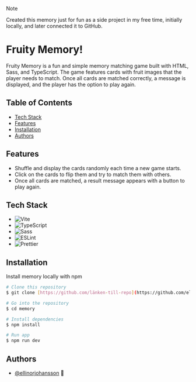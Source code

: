 > [!NOTE]  
> Created this memory just for fun as a side project in my free time, initially locally, and later connected it to GitHub.

# Fruity Memory!

Fruity Memory is a fun and simple memory matching game built with HTML, Sass, and TypeScript. The game features cards with fruit images that the player needs to match. Once all cards are matched correctly, a message is displayed, and the player has the option to play again.

## Table of Contents

- [Tech Stack](#tech-stack)
- [Features](#features)
- [Installation](#installation)
- [Authors](#authors)

## Features
* Shuffle and display the cards randomly each time a new game starts.
* Click on the cards to flip them and try to match them with others.
* Once all cards are matched, a result message appears with a button to play again.

## Tech Stack

- ![Vite](https://img.shields.io/badge/Vite-%23646CFF.svg?style=for-the-badge&logo=vite&logoColor=white)
- ![TypeScript](https://img.shields.io/badge/TypeScript-%23007ACC.svg?style=for-the-badge&logo=typescript&logoColor=white)
- ![Sass](https://img.shields.io/badge/Sass-%23CC6699.svg?style=for-the-badge&logo=sass&logoColor=white)
- ![ESLint](https://img.shields.io/badge/ESLint-%234B32C3.svg?style=for-the-badge&logo=eslint&logoColor=white)
- ![Prettier](https://img.shields.io/badge/Prettier-%23F7B93E.svg?style=for-the-badge&logo=prettier&logoColor=white)

## Installation

Install memory locally with npm

```bash
# Clone this repository
$ git clone [https://github.com/länken-till-repo](https://github.com/ellinorjohansson/memory)

# Go into the repository
$ cd memory

# Install dependencies
$ npm install

# Run app
$ npm run dev
```

## Authors

- [@ellinorjohansson](https://www.github.com/ellinorjohansson) 👋
